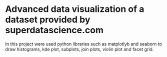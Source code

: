 # Advanced data visualization of a dataset provided by superdatascience.com
In this project were used python libraries such as matplotlyb and seaborn to draw histograms, kde plot, subplots, join plots, violin plot and facet grid.
